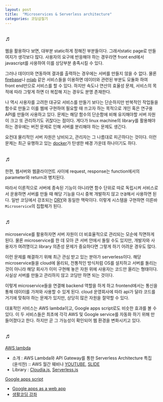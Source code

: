 ```yaml
---
layout: post
title:  "Microservices & Serverless architecture"
categories: 코딩삽질기
---
```


## ♬

웹을 활용하다 보면, 대부분 static하게 정해진 부분들이다. 그래서static page로 만들 여지가 생각보다 많다. 사용자의 요구에 반응해야 하는 경우라면 front end에서 javascript를 사용하여 이를 상당부분 충족시킬 수 있다. 

그러나 데이터와 연동하여 결과를 출력하는 경우에는 서버를 만들지 않을 수 없다. 물론 [firebase](https://firebase.google.com)나 [mlab](https://mlab.com/) 같은 서비스들을 이용하면 데이터와 관련된 부분도 모듈화 하여 front end만으로 서비스를 할 수 있다. 하지만 속도나 연산의 효율성 문제, 서비스의 목적에 따라 그렇게 하면 더 복잡해 지는 경우도 분명 존재한다. 

나 역시 사용자를 고려한 대규모 서비스를 만들기 보다는 단순하지만 반복적인 작업들을 함수로 만들고 이를 웹에 구현하여 필요할 때 쓰고자 하는 목적으로 개인 혹은 연구용 API를 만들어 사용하고 있다. 문제는 해당 함수의 단순함에 비해 유지해야할 서버 자원이 크고 또 관리하기도 귀찮다는 점이다. 게다가 linux machine의 library를 활용해야 하는 경우에는 버전 문제로 인해 서버를 분리해야 하는 문제도 생긴다. 

요컨대 물리적인 서버 자원은 낭비되고, 관리자는 그 나름대로 피곤하다는 것이다. 이런 문제는 최근 유행하고 있는 [docker](https://www.docker.com/)가 탄생한 배경 가운데 하나이기도 하다. 

## ♬

한편, 웹서버와 웹클라이언트 사이에 request, response는 function에서의 parameter와 return과 병치된다. 

따라서 이론적으로 서버에 종속된 기능이 아니라면 함수 단위로 따로 독립시켜 서비스로서 운용하면 서버를 만들 때 해당 기능을 다시 중복 개발하지 않고 `연결`해서 사용하면 된다. 일반 코딩에서 강조되는 [DRY](https://en.wikipedia.org/wiki/Don%27t_repeat_yourself)와 동일한 맥락이다. 이렇게 시스템을 구현하면 이른바 `Microservice`의 집합체가 된다. 


## ♬

microservice를 활용하자면 서버 자원이 더 비효율적으로 관리되는 모순에 직면하게 된다. 물론 microservice를 한 데 모아 큰 서버 안에서 돌릴 수도 있지만, 개발자와 사용자가 여려명이고 library 의존성 문제가 중요하다면 그렇게 하기 어려운 경우도 많다. 

이런 문제를 해결하기 위해 최근 관심 받고 있는 분야가 serverless이다. 해당 microservice들을 cloud에 올리되, 전통적인 방식처럼 OS를 설치하고 서버를 돌리는 것이 아니라 해당 회사가 이미 구현해 놓은 자원 위에 사용자는 코드만 올리는 형태이다. 사실상 서버를 만들고 관리하지 않고 코딩만 하면 되는 것이다. 

이렇게 microservice들을 연결해 backend 역할을 하게 하고 frontend에서는 통신을 통해 데이터를 가져와 사용할 수 있게 된다. cloud 운영회사에 따라 api가 달라 코드를 거기에 맞춰야 하는 문제가 있지만, 상당히 많은 자원을 절약할 수 있다. 

대표적인 서비스는 AWS lambda이고, Google apps script로도 비슷한 효과를 볼 수 있다. 이 두 서비스들은 최초에 각각 AWS 및 Google service를 자동화 하기 위해 만들어졌다고 한다. 하지만 곧 그 가능성이 확인되어 웹 환경을 변화시키고 있다. 


## ♬

[AWS lambda ](https://aws.amazon.com/ko/lambda/details/)

* 소개 : AWS Lambda와 API Gateway를 통한 Serverless Architecture 특집 (윤석찬) :: AWS 월간 웨비나 [YOUTUBE](https://www.youtube.com/watch?v=pJNXS_BYEUU), [SLIDE](https://goo.gl/LMzDqv)
* Library : [Cloudia.js](https://claudiajs.com/), [Serverless.js](https://serverless.com/)

[Google apps script](https://developers.google.com/apps-script/)

* [Google apps as a web app](https://developers.google.com/apps-script/guides/web)
* [생활코딩 강좌](https://opentutorials.org/course/67/3843)

